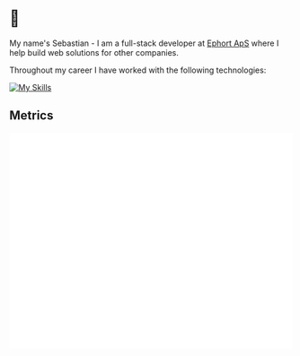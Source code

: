 # 👋
My name's Sebastian - I am a full-stack developer at [Ephort ApS](http://ephort.dk) where I help build web solutions for other companies.

Throughout my career I have worked with the following technologies:

[![My Skills](https://skillicons.dev/icons?i=php,laravel,vue,tailwindcss,ts,mysql,python,flask,cs,dotnet,flutter,git&theme=light)](https://skillicons.dev)

## Metrics
![Metrics](/github-metrics.svg)
